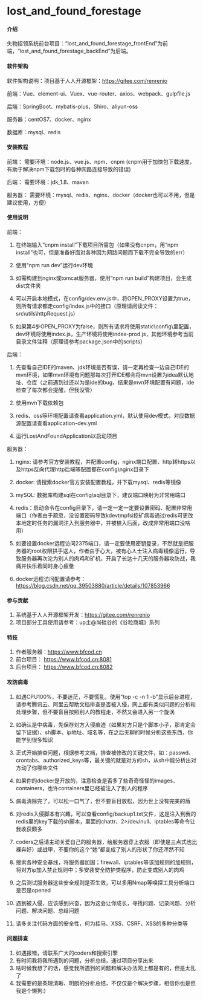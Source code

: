 # lost_and_found_forestage

#### 介绍
失物招领系统前台项目：“lost_and_found_forestage_frontEnd”为前端，“lost_and_found_forestage_backEnd”为后端。

#### 软件架构
软件架构说明：项目基于人人开源框架：https://gitee.com/renrenio

前端：Vue、element-ui、Vuex、vue-router、axios、webpack、gulpfile.js

后端：SpringBoot、mybatis-plus、Shiro、aliyun-oss

服务器：centOS7、docker、nginx

数据库：mysql、redis

#### 安装教程

前端：
    需要环境：node.js、vue.js、npm、cnpm (cnpm用于加快包下载速度，有助于解决npm下载包时的各种网路连接导致的错误)
  
后端：
    需要环境：jdk_1.8、maven
  
服务器：
  需要环境：mysql、redis、nginx、docker（docker也可以不用，但是建议使用，方便）

#### 使用说明

前端：
1.  在终端输入“cnpm install”下载项目所需包（如果没有cnpm，用“npm install”也可，但是准备好面对各种因为网路问题而下载不完全导致的err）
2.  使用“npm run dev”运行dev环境
3.  如需构建到nginx或tomcat服务器，使用“npm run build”构建项目，会生成dist文件夹

4.  可以开启本地模式，在config/dev.env.js中，将OPEN_PROXY设置为true，则所有请求都走config/index.js中的接口（原理请阅读文件：src\utils\httpRequest.js）
5.  如果第4步OPEN_PROXY为false，则所有请求将使用static\config\里配置，dev环境将使用index.js，生产环境将使用index-prod.js，其他环境参考当前目录文件注释（原理请参考package.json中的scripts）

后端：
1.  先查看自己IDE的maven、jdk环境是否有误，请一定再检查一边自己IDE的mvn环境，如果mvn环境有问题那每次打开IDE都会将mvn设置为idea默认地址、仓库（之前遇到过还以为是ide的bug，结果是mvn环境配置有问题，ide检查了每次都会提醒，但我没管）

2.  使用mvn下载依赖包
3.  redis、oss等环境配置请查看application.yml，默认使用dev模式，对应数据源配置请查看application-dev.yml
4.  运行LostAndFoundApplication以启动项目

服务器：
1.  nginx: 请参考官方安装教程，并配置config，nginx端口配置、http转https以及https反向代理http后端等配置都在config\nginx目录下
1.  docker: 请搜索docker官方安装配置教程，并下载mysql、redis等镜像
2.  mySQL: 数据库构建sql在config\sql目录下，建议端口映射为非常用端口

3.  redis：启动命令在config目录下，请一定一定一定要设置密码、配置非常用端口（作者由于疏忽，没设置密码导致kdevtmpfsi挖矿病毒通过redis可更改本地定时任务的漏洞注入到服务器中，并被植入后面，改成非常用端口没啥用）
4.  如要设置docker远程访问2375端口，请一定要使用密钥登录，不然就是把服务器的root权限拱手送人，作者由于心大，被有心人士注入病毒镜像运行，导致服务器再次沦为别人的肉鸡和矿机，开启了长达十几天的服务器攻防战，我痛并快乐着同时身心疲惫
5.  docker远程访问配置请参考：https://blog.csdn.net/qq_39503880/article/details/107853966


#### 参与贡献

1.  系统基于人人开源框架开发：https://gitee.com/renrenio
2.  项目部分工具使用请参考：up主@尚硅谷的《谷粒商城》系列


#### 特技

1.  作者服务器：https://www.bfcod.cn
2.  前台项目：  https://www.bfcod.cn:8081
2.  后台项目：  https://www.bfcod.cn:8082


#### 攻防病毒

1.  如遇CPU100%，不要迷茫，不要慌乱，使用"top -c -n 1 -b"显示后台进程，请参考腾讯云、阿里云帮助文档排查是否被入侵，网上都有类似问题的分析和处理步骤，但不要盲目按照别人的教程走，不然又会进入另一个旋涡
2.  如确认是中病毒，先保存对方入侵痕迹（如果对方只是个脚本小子，那肯定会留下证据）、sh脚本、ip地址、域名等，在之后无聊的时候分析这些东西，你能学到很多知识
3.  正式开始排查问题，根据参考文档，排查被修改的关键文件，如：passwd、crontabs、authorized_keys等，最关键的就是对方的sh，从sh中能分析出对方动了你哪些文件
4.  如果你的docker是开放的，注意检查是否多了些奇奇怪怪的images、containers，也许containers里已经被注入了别人的程序
5.  病毒清除完了，可以松一口气了，但不要盲目放松，因为世上没有完美的盾
6.  对redis入侵脚本有兴趣，可以查看config/backup1.txt文件，这是注入到我的redis里的key下载的sh脚本，里面的chattr、2>/dev/null、iptables等命令让我收获颇多

7.  coders之后请主动关爱自己的服务器，给服务器穿上衣服（即使是三点式也比裸奔好）或战甲，不要你的这个“她”都变成了别人的形状了你还浑然不知
8.  搜索各种安全基线，将服务器加固；firewall、iptables等该加规则的加规则，将对方ip加入禁止规则中；多安装安全防护类程序，防止变成别人的肉鸡
9.  之后测试服务器这些安全规则是否生效，可以多用Nmap等嗅探工具分析端口是否是opened
10. 遇到被入侵，应该感到兴奋，因为这会让你成长，寻找问题、记录问题、分析问题、解决问题、总结问题
11. 请多关注代码方面的安全性，何为挂马、XSS、CSRF、XSS的多种分类等


#### 问题排查

1.  如遇报错，请联系广大的coders和搜索引擎
2.  有时间我将我所遇到的问题，分析总结，通过项目分享出来
3.  啥时候我想了的话，感觉我所遇到的问题和解决办法网上都是有的，但是太乱了
4.  我需要的是条理清晰、明朗的分析总结，不仅仅是个解决步骤，相信你也是但我是个懒狗:)
